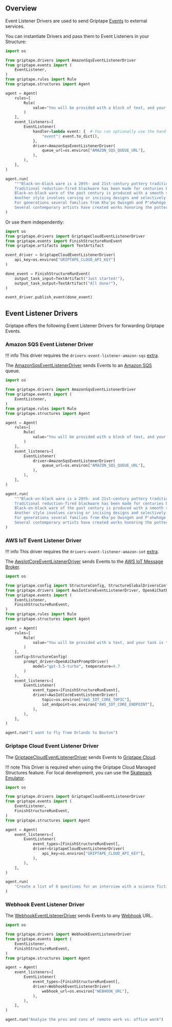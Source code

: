 ## Overview

Event Listener Drivers are used to send Griptape [Events](../misc/events.md) to external services.

You can instantiate Drivers and pass them to Event Listeners in your Structure:

```python
import os

from griptape.drivers import AmazonSqsEventListenerDriver
from griptape.events import (
    EventListener,
)
from griptape.rules import Rule
from griptape.structures import Agent

agent = Agent(
    rules=[
        Rule(
            value="You will be provided with a block of text, and your task is to extract a list of keywords from it."
        )
    ],
    event_listeners=[
        EventListener(
            handler=lambda event: {  # You can optionally use the handler to transform the event payload before sending it to the Driver
                "event": event.to_dict(),
            },
            driver=AmazonSqsEventListenerDriver(
                queue_url=os.environ["AMAZON_SQS_QUEUE_URL"],
            ),
        ),
    ],
)

agent.run(
    """Black-on-black ware is a 20th- and 21st-century pottery tradition developed by the Puebloan Native American ceramic artists in Northern New Mexico.
    Traditional reduction-fired blackware has been made for centuries by pueblo artists.
    Black-on-black ware of the past century is produced with a smooth surface, with the designs applied through selective burnishing or the application of refractory slip.
    Another style involves carving or incising designs and selectively polishing the raised areas.
    For generations several families from Kha'po Owingeh and P'ohwhóge Owingeh pueblos have been making black-on-black ware with the techniques passed down from matriarch potters. Artists from other pueblos have also produced black-on-black ware.
    Several contemporary artists have created works honoring the pottery of their ancestors."""
)
```

Or use them independently:

```python
import os
from griptape.drivers import GriptapeCloudEventListenerDriver
from griptape.events import FinishStructureRunEvent
from griptape.artifacts import TextArtifact

event_driver = GriptapeCloudEventListenerDriver(
    api_key=os.environ["GRIPTAPE_CLOUD_API_KEY"]
)

done_event = FinishStructureRunEvent(
    output_task_input=TextArtifact("Just started!"),
    output_task_output=TextArtifact("All done!"),
)

event_driver.publish_event(done_event)
```

## Event Listener Drivers

Griptape offers the following Event Listener Drivers for forwarding Griptape Events.

### Amazon SQS Event Listener Driver

!!! info
    This driver requires the `drivers-event-listener-amazon-sqs` [extra](../index.md#extras).

The [AmazonSqsEventListenerDriver](../../reference/griptape/drivers/event_listener/amazon_sqs_event_listener_driver.md) sends Events to an [Amazon SQS](https://aws.amazon.com/sqs/) queue.

```python
import os

from griptape.drivers import AmazonSqsEventListenerDriver
from griptape.events import (
    EventListener,
)
from griptape.rules import Rule
from griptape.structures import Agent

agent = Agent(
    rules=[
        Rule(
            value="You will be provided with a block of text, and your task is to extract a list of keywords from it."
        )
    ],
    event_listeners=[
        EventListener(
            driver=AmazonSqsEventListenerDriver(
                queue_url=os.environ["AMAZON_SQS_QUEUE_URL"],
            ),
        ),
    ],
)

agent.run(
    """Black-on-black ware is a 20th- and 21st-century pottery tradition developed by the Puebloan Native American ceramic artists in Northern New Mexico.
    Traditional reduction-fired blackware has been made for centuries by pueblo artists.
    Black-on-black ware of the past century is produced with a smooth surface, with the designs applied through selective burnishing or the application of refractory slip.
    Another style involves carving or incising designs and selectively polishing the raised areas.
    For generations several families from Kha'po Owingeh and P'ohwhóge Owingeh pueblos have been making black-on-black ware with the techniques passed down from matriarch potters. Artists from other pueblos have also produced black-on-black ware.
    Several contemporary artists have created works honoring the pottery of their ancestors."""
)
```

### AWS IoT Event Listener Driver

!!! info
    This driver requires the `drivers-event-listener-amazon-iot` [extra](../index.md#extras).

The [AwsIotCoreEventListenerDriver](../../reference/griptape/drivers/event_listener/aws_iot_core_event_listener_driver.md) sends Events to the [AWS IoT Message Broker](https://aws.amazon.com/iot-core/).

```python
import os

from griptape.config import StructureConfig, StructureGlobalDriversConfig
from griptape.drivers import AwsIotCoreEventListenerDriver, OpenAiChatPromptDriver
from griptape.events import (
    EventListener,
    FinishStructureRunEvent,
)
from griptape.rules import Rule
from griptape.structures import Agent

agent = Agent(
    rules=[
        Rule(
            value="You will be provided with a text, and your task is to extract the airport codes from it."
        )
    ],
    config=StructureConfig(
        prompt_driver=OpenAiChatPromptDriver(
            model="gpt-3.5-turbo", temperature=0.7
        )
    ),
    event_listeners=[
        EventListener(
            event_types=[FinishStructureRunEvent],
            driver=AwsIotCoreEventListenerDriver(
                topic=os.environ["AWS_IOT_CORE_TOPIC"],
                iot_endpoint=os.environ["AWS_IOT_CORE_ENDPOINT"],
            ),
        ),
    ],
)

agent.run("I want to fly from Orlando to Boston")
```

### Griptape Cloud Event Listener Driver

The [GriptapeCloudEventListenerDriver](../../reference/griptape/drivers/event_listener/griptape_cloud_event_listener_driver.md) sends Events to [Griptape Cloud](https://www.griptape.ai/cloud).

!!! note
    This Driver is required when using the Griptape Cloud Managed Structures feature. For local development, you can use the [Skatepark Emulator](https://github.com/griptape-ai/griptape-cli?tab=readme-ov-file#skatepark-emulator).

```python
import os

from griptape.drivers import GriptapeCloudEventListenerDriver
from griptape.events import (
    EventListener,
    FinishStructureRunEvent,
)
from griptape.structures import Agent

agent = Agent(
    event_listeners=[
        EventListener(
            event_types=[FinishStructureRunEvent],
            driver=GriptapeCloudEventListenerDriver(
                api_key=os.environ["GRIPTAPE_CLOUD_API_KEY"],
            ),
        ),
    ],
)

agent.run(
    "Create a list of 8 questions for an interview with a science fiction author."
)
``` 

### Webhook Event Listener Driver

The [WebhookEventListenerDriver](../../reference/griptape/drivers/event_listener/webhook_event_listener_driver.md) sends Events to any [Webhook](https://en.wikipedia.org/wiki/Webhook) URL.

```python
import os

from griptape.drivers import WebhookEventListenerDriver
from griptape.events import (
    EventListener,
    FinishStructureRunEvent,
)
from griptape.structures import Agent

agent = Agent(
    event_listeners=[
        EventListener(
            event_types=[FinishStructureRunEvent],
            driver=WebhookEventListenerDriver(
                webhook_url=os.environ["WEBHOOK_URL"],
            ),
        ),
    ],
)

agent.run("Analyze the pros and cons of remote work vs. office work")
```

